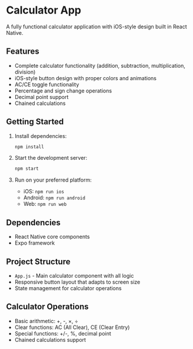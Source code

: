 # Calculator App

A fully functional calculator application with iOS-style design built in React Native.

## Features

- Complete calculator functionality (addition, subtraction, multiplication, division)
- iOS-style button design with proper colors and animations
- AC/CE toggle functionality
- Percentage and sign change operations
- Decimal point support
- Chained calculations

## Getting Started

1. Install dependencies:

   ```bash
   npm install
   ```

2. Start the development server:

   ```bash
   npm start
   ```

3. Run on your preferred platform:
   - iOS: `npm run ios`
   - Android: `npm run android`
   - Web: `npm run web`

## Dependencies

- React Native core components
- Expo framework

## Project Structure

- `App.js` - Main calculator component with all logic
- Responsive button layout that adapts to screen size
- State management for calculator operations

## Calculator Operations

- Basic arithmetic: +, -, ×, ÷
- Clear functions: AC (All Clear), CE (Clear Entry)
- Special functions: +/-, %, decimal point
- Chained calculations support
